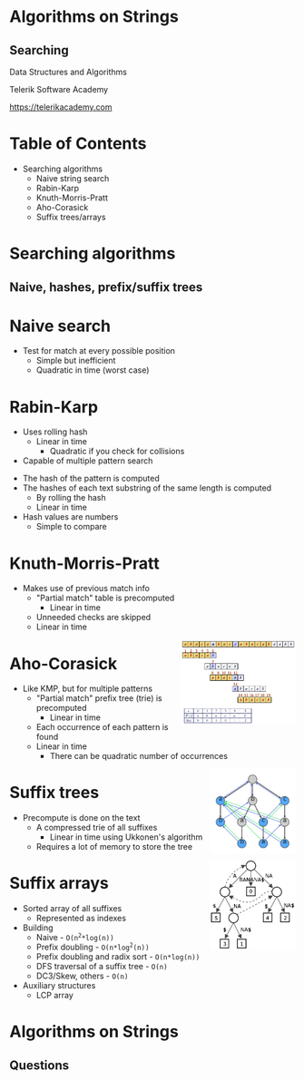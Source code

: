 <!-- section start -->
<!-- attr: {id: 'title', class: 'slide-title', hasScriptWrapper: true} -->
# Algorithms on Strings
## Searching
<div class="signature">
    <p class="signature-course">Data Structures and Algorithms</p>
    <p class="signature-initiative">Telerik Software Academy</p>
    <a href="https://telerikacademy.com" class="signature-link">https://telerikacademy.com</a>
</div>

<!-- section start -->
<!-- attr: {id: 'table-of-contents'} -->
# Table of Contents
- Searching algorithms
  - Naive string search
  - Rabin-Karp
  - Knuth-Morris-Pratt
  - Aho-Corasick
  - Suffix trees/arrays

<!-- section start -->
<!-- attr: {class: 'slide-section'} -->
# Searching algorithms
## Naive, hashes, prefix/suffix trees

<!-- section start -->
<!-- attr: {} -->
# Naive search
- Test for match at every possible position
  - Simple but inefficient
  - Quadratic in time (worst case)

<!-- section start -->
<!-- attr: {} -->
# Rabin-Karp
- Uses rolling hash
  - Linear in time
    - Quadratic if you check for collisions
- Capable of multiple pattern search

<!-- attr: {showInPresentation: true} -->
<!-- # Rabin-Karp -->
- The hash of the pattern is computed
- The hashes of each text substring of the same length is computed
  - By rolling the hash
  - Linear in time
- Hash values are numbers
  - Simple to compare

<!-- section start -->
<!-- attr: {hasScriptWrapper: true} -->
# Knuth-Morris-Pratt
- Makes use of previous match info
  - "Partial match" table is precomputed
    - Linear in time
  - Unneeded checks are skipped
  - Linear in time

<img src="imgs/kmpexample.jpg" width="40%" style="float:right">

<!-- section start -->
<!-- attr: {hasScriptWrapper: true} -->
# Aho-Corasick
- Like KMP, but for multiple patterns
  - "Partial match" prefix tree (trie) is precomputed
    - Linear in time
  - Each occurrence of each pattern is found
  - Linear in time
    - There can be quadratic number of occurrences

<img src="imgs/Ahocorasick.png" width="30%" style="float:right">

<!-- section start -->
<!-- attr: {hasScriptWrapper: true} -->
# Suffix trees
- Precompute is done on the text
  - A compressed trie of all suffixes
    - Linear in time using Ukkonen's algorithm
  - Requires a lot of memory to store the tree

<img src="imgs/Suffix_tree.png" width="30%" style="float:right">

<!-- attr: {hasScriptWrapper: true} -->
# Suffix arrays
- Sorted array of all suffixes
  - Represented as indexes
- Building
  - Naive - <code>O(n<sup>2</sup>*log(n))</code>
  - Prefix doubling - <code>O(n*log<sup>2</sup>(n))</code>
  - Prefix doubling and radix sort - `O(n*log(n))`
  - DFS traversal of a suffix tree - `O(n)`
  - DC3/Skew, others - `O(n)`
- Auxiliary structures
  - LCP array

<!-- section start -->
<!-- attr: {class: 'slide-questions', id: 'questions'}  -->
# Algorithms on Strings
## Questions
